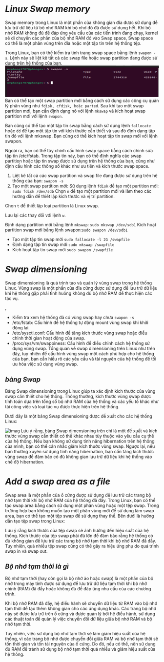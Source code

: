 # ***Linux Swap memory***
Swap memory trong Linux là một phần của không gian đĩa được sử dụng để lưu trữ dữ liệu từ bộ nhớ RAM khi bộ nhớ đó đã được sử dụng hết. Khi bộ nhớ RAM không đủ để đáp ứng yêu cầu của các tiến trình đang chạy, kernel sẽ di chuyển các phần của bộ nhớ RAM đó vào Swap space. Swap space có thể là một phân vùng trên đĩa hoặc một tập tin trên hệ thống tệp.

Trong Linux, bạn có thể kiểm tra tình trạng swap space bằng lệnh `swapon -s`. Lệnh này sẽ liệt kê tất cả các swap file hoặc swap partition đang được sử dụng trên hệ thống của bạn.
![imag](./Img/9.png)
Bạn có thể tạo một swap partition mới bằng cách sử dụng các công cụ quản lý phân vùng như `fdisk, cfdisk, hoặc parted`. Sau khi tạo một swap partition mới, bạn cần định dạng nó với lệnh `mkswap` và kích hoạt swap partition mới với lệnh `swapon`.

Bạn cũng có thể tạo một tập tin swap bằng cách sử dụng lệnh `fallocate` hoặc `dd` để tạo một tập tin với kích thước cần thiết và sau đó định dạng tập tin đó với lệnh mkswap. Bạn cũng có thể kích hoạt tập tin swap mới với lệnh swapon.

Ngoài ra, bạn có thể tùy chỉnh cấu hình swap space bằng cách chỉnh sửa tập tin /etc/fstab. Trong tập tin này, bạn có thể định nghĩa các swap partition hoặc tập tin swap được sử dụng trên hệ thống của bạn, cũng như định cấu hình các thông số khác như ưu tiên và kích thước swap space.

1. Liệt kê tất cả các swap partition và swap file đang được sử dụng trên hệ thống của bạn:
`swapon -s`
2. Tạo một swap partition mới:
Sử dụng lệnh `fdisk` để tạo một partition mới:
`sudo fdisk /dev/sdb`
Chọn `n` để tạo một partition mới và làm theo các hướng dẫn để thiết lập kích thước và vị trí partition.

Chọn `t` để thiết lập loại partition là Linux swap.

Lưu lại các thay đổi với lệnh `w`.

Định dạng partition mới bằng lệnh `mkswap`:
`sudo mkswap /dev/sdb1`
Kích hoạt partition swap mới bằng lệnh swapon:`sudo swapon /dev/sdb1`
- Tạo một tập tin swap mới 
`sudo fallocate -l 2G /swapfile`
- Định dạng tập tin swap mới
`sudo mkswap /swapfile`
- Kích hoạt tập tin swap mới 
`sudo swapon /swapfile`

# ***Swap dimensioning***
Swap dimensioning là quá trình tạo và quản lý vùng swap trong hệ thống Linux. Vùng swap là một phần của đĩa cứng được sử dụng để lưu trữ dữ liệu khi hệ thống gặp phải tình huống không đủ bộ nhớ RAM để thực hiện các tác vụ.

, 
- Kiểm tra xem hệ thống đã có vùng swap hay chưa
`swapon -s`
- /etc/fstab: Cấu hình để hệ thống tự động mount vùng swap khi khởi động lại.
- /etc/sysctl.conf: Cấu hình để tăng kích thước vùng swap hoặc điều chỉnh thời gian hoạt động của swap.
- /proc/sys/vm/swappiness: Cấu hình để điều chỉnh cách hệ thống sử dụng vùng swap.
Tổng quan về swap dimensioning trên Linux như trên đây, tuy nhiên để cấu hình vùng swap một cách phù hợp cho hệ thống của bạn, bạn cần hiểu rõ các yêu cầu và tài nguyên của hệ thống để tối ưu hóa việc sử dụng vùng swap.
## ***bảng Swap***
Bảng Swap dimensioning trong Linux giúp ta xác định kích thước của vùng swap cần thiết cho hệ thống. Thông thường, kích thước vùng swap được tính toán dựa trên tổng số bộ nhớ RAM của hệ thống và các yếu tố khác như tải công việc và loại tác vụ được thực hiện trên hệ thống.

Dưới đây là một bảng Swap dimensioning được đề xuất cho các hệ thống Linux:

![imag](./Img/5.png)
Lưu ý rằng, bảng Swap dimensioning trên chỉ là một đề xuất và kích thước vùng swap cần thiết có thể khác nhau tùy thuộc vào yêu cầu cụ thể của hệ thống. Nếu bạn không sử dụng tính năng hibernation trên hệ thống của mình, bạn có thể cân nhắc giảm kích thước vùng swap. Ngược lại, nếu bạn thường xuyên sử dụng tính năng hibernation, bạn cần tăng kích thước vùng swap để đảm bảo có đủ không gian lưu trữ dữ liệu khi hệ thống vào chế độ hibernation.
# ***Add a swap area as a file***
Swap area là một phần của ổ cứng được sử dụng để lưu trữ các trang bộ nhớ tạm thời khi bộ nhớ RAM của hệ thống đã đầy. Trong Linux, bạn có thể tạo swap area bằng cách sử dụng một phân vùng hoặc một tệp swap. Trong trường hợp bạn không muốn tạo một phân vùng mới để sử dụng làm swap area, bạn có thể tạo một tệp swap để sử dụng thay thế. Bên dưới là hướng dẫn tạo tệp swap trong Linux:

Lưu ý rằng kích thước của tệp swap sẽ ảnh hưởng đến hiệu suất của hệ thống. Kích thước của tệp swap phải đủ lớn để đảm bảo rằng hệ thống có đủ không gian để lưu trữ các trang bộ nhớ tạm thời khi bộ nhớ RAM đã đầy. Tuy nhiên, quá nhiều tệp swap cũng có thể gây ra hiệu ứng phụ do quá trình swap in và swap out.
## ***Bộ nhớ tạm thời là gì***
Bộ nhớ tạm thời (hay còn gọi là bộ nhớ ảo hoặc swap) là một phần của bộ nhớ trong máy tính được sử dụng để lưu trữ dữ liệu tạm thời khi bộ nhớ chính (RAM) đã đầy hoặc không đủ để đáp ứng nhu cầu của các chương trình.

Khi bộ nhớ RAM đã đầy, hệ điều hành sẽ chuyển dữ liệu từ RAM vào bộ nhớ tạm thời để tạo thêm không gian cho các ứng dụng khác. Các trang bộ nhớ này sẽ được lưu trữ trên ổ cứng và được quản lý bởi hệ điều hành, sử dụng các thuật toán để quản lý việc chuyển đổi dữ liệu giữa bộ nhớ RAM và bộ nhớ tạm thời.

Tuy nhiên, việc sử dụng bộ nhớ tạm thời sẽ làm giảm hiệu suất của hệ thống, vì các trang bộ nhớ được chuyển đổi giữa RAM và bộ nhớ tạm thời sẽ tốn thời gian và tốn tài nguyên của ổ cứng. Do đó, nếu có thể, nên sử dụng đủ RAM để tránh sử dụng bộ nhớ tạm thời quá nhiều và giảm hiệu suất của hệ thống.
